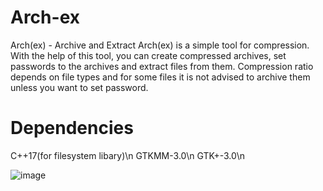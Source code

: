 # Arch-ex
Arch(ex) - Archive and Extract
Arch(ex) is a simple tool for compression.
With the help of this tool, you can create compressed archives, set passwords to the archives and extract files from them.
Compression ratio depends on file types and for some files it is not advised to archive them unless you want to set password.
# Dependencies
C++17(for filesystem libary)\n
GTKMM-3.0\n
GTK+-3.0\n

![image](https://user-images.githubusercontent.com/96080148/148140681-f2f0c04f-385d-4b34-855b-d12b1fa33cba.png)

